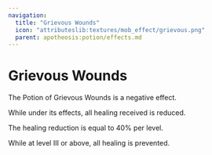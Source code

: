 ```yaml
---
navigation:
  title: "Grievous Wounds"
  icon: "attributeslib:textures/mob_effect/grievous.png"
  parent: apotheosis:potion/effects.md
---
```


# Grievous Wounds

The Potion of <Color id="red">Grievous Wounds</Color> is a negative effect.

While under its effects, all healing received is reduced.

The healing reduction is equal to 40% per level.

While at level III or above, all healing is prevented.


